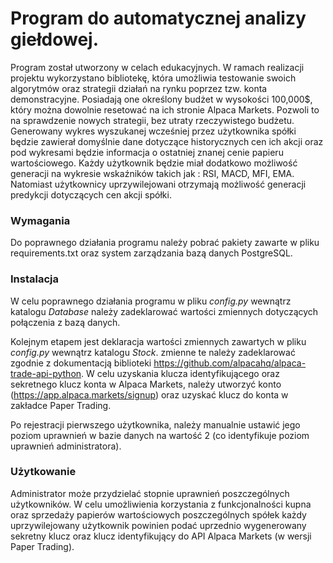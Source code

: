 # **Program do automatycznej analizy giełdowej.**
Program został utworzony w celach edukacyjnych.
W ramach realizacji projektu wykorzystano bibliotekę, która umożliwia testowanie swoich
algorytmów oraz strategii działań na rynku poprzez tzw. konta demonstracyjne. Posiadają one
określony budżet w wysokości 100,000$, który można dowolnie resetować na ich stronie Alpaca
Markets. Pozwoli to na sprawdzenie nowych strategii, bez utraty rzeczywistego budżetu.
Generowany wykres wyszukanej wcześniej przez użytkownika spółki będzie zawierał domyślnie
dane dotyczące historycznych cen ich akcji oraz pod wykresami będzie informacja o ostatniej znanej
cenie papieru wartościowego. Każdy użytkownik będzie miał dodatkowo możliwość generacji na
wykresie wskaźników takich jak : RSI, MACD, MFI, EMA. Natomiast użytkownicy uprzywilejowani
otrzymają możliwość generacji predykcji dotyczących cen akcji spółki.

### **Wymagania**

Do poprawnego działania programu należy pobrać pakiety zawarte w pliku requirements.txt oraz system zarządzania bazą danych PostgreSQL.

### **Instalacja**

W celu poprawnego działania programu w pliku _config.py_ wewnątrz katalogu _Database_ należy zadeklarować wartości zmiennych dotyczących połączenia z bazą danych.

Kolejnym etapem jest deklaracja wartości zmiennych zawartych w pliku _config.py_ wewnątrz katalogu _Stock_.
zmienne te należy zadeklarować zgodnie z dokumentacją biblioteki https://github.com/alpacahq/alpaca-trade-api-python.
W celu uzyskania klucza identyfikującego oraz sekretnego klucz konta w Alpaca Markets, należy utworzyć konto (https://app.alpaca.markets/signup) oraz uzyskać klucz do konta w zakładce Paper Trading.

Po rejestracji pierwszego użytkownika, należy manualnie ustawić jego poziom uprawnień w bazie danych na wartość 2 (co identyfikuje poziom uprawnień administratora).

### **Użytkowanie**

Administrator może przydzielać stopnie uprawnień poszczególnych użytkowników.
W celu umożliwienia korzystania z funkcjonalności kupna oraz sprzedaży papierów wartościowych poszczególnych spółek każdy uprzywilejowany użytkownik powinien podać uprzednio wygenerowany sekretny klucz oraz klucz identyfikujący do API Alpaca Markets (w wersji Paper Trading).